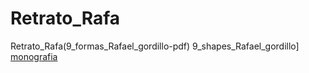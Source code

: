 
# Retrato_Rafa
Retrato_Rafa(9_formas_Rafael_gordillo-pdf)
9_shapes_Rafael_gordillo]
[monografia](monografia_osamu_sato-pdf)
